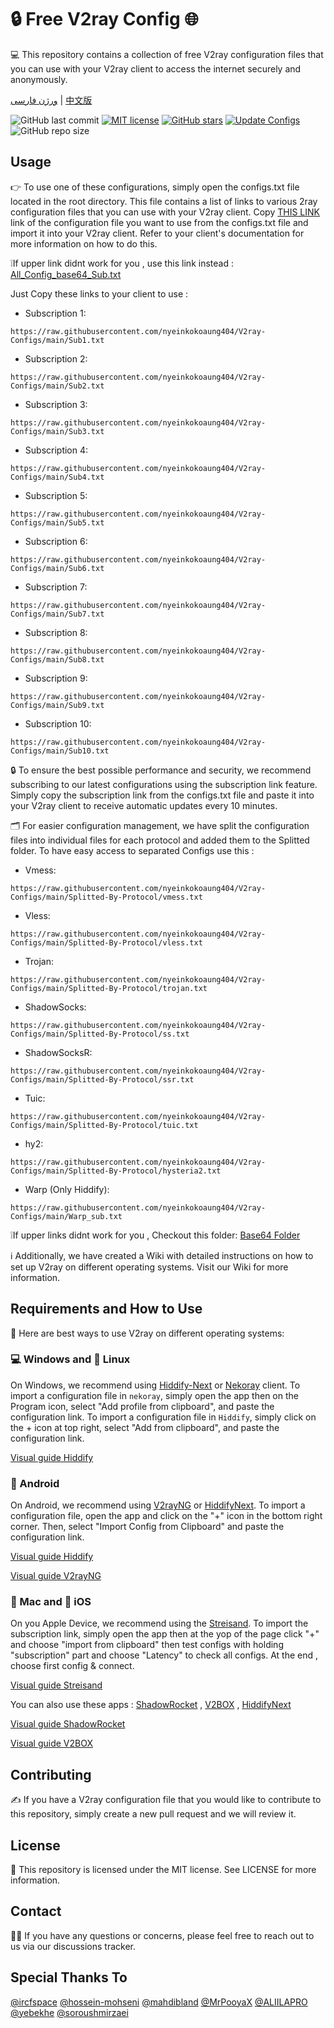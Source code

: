 # 🔒 Free V2ray Config 🌐
💻 This repository contains a collection of free V2ray configuration files that you can use with your V2ray client to access the internet securely and anonymously.

[ورژن فارسی](https://github.com/nyeinkokoaung404/V2ray-Configs/blob/main/Persian-README.md) | [中文版](https://github.com/nyeinkokoaung404/V2ray-Configs/blob/main/Chinese-README.md)

![GitHub last commit](https://img.shields.io/github/last-commit/nyeinkokoaung404/V2ray-Configs.svg) [![MIT license](https://img.shields.io/badge/License-MIT-blue.svg)](https://lbesson.mit-license.org/) [![GitHub stars](https://img.shields.io/github/stars/nyeinkokoaung404/V2ray-Configs.svg)](https://github.com/nyeinkokoaung404/V2ray-Configs/stargazers) [![Update Configs](https://github.com/nyeinkokoaung404/V2ray-Configs/actions/workflows/main.yml/badge.svg)](https://github.com/nyeinkokoaung404/V2ray-Configs/actions/workflows/main.yml) ![GitHub repo size](https://img.shields.io/github/repo-size/nyeinkokoaung404/V2ray-Configs)  




## Usage
👉 To use one of these configurations, simply open the configs.txt file located in the root directory. This file contains a list of links to various 2ray configuration files that you can use with your V2ray client. Copy [THIS LINK](https://raw.githubusercontent.com/nyeinkokoaung404/V2ray-Configs/main/All_Configs_Sub.txt) link of the configuration file you want to use from the configs.txt file and import it into your V2ray client. Refer to your client's documentation for more information on how to do this.

❕If upper link didnt work for you , use this link instead : [All_Config_base64_Sub.txt](https://raw.githubusercontent.com/nyeinkokoaung404/V2ray-Configs/main/All_Configs_base64_Sub.txt)

Just Copy these links to your client to use :

- Subscription 1:
```
https://raw.githubusercontent.com/nyeinkokoaung404/V2ray-Configs/main/Sub1.txt
```

- Subscription 2: 
```
https://raw.githubusercontent.com/nyeinkokoaung404/V2ray-Configs/main/Sub2.txt
```

- Subscription 3: 
```
https://raw.githubusercontent.com/nyeinkokoaung404/V2ray-Configs/main/Sub3.txt
```

- Subscription 4: 
```
https://raw.githubusercontent.com/nyeinkokoaung404/V2ray-Configs/main/Sub4.txt
```

- Subscription 5: 
```
https://raw.githubusercontent.com/nyeinkokoaung404/V2ray-Configs/main/Sub5.txt
```

- Subscription 6: 
```
https://raw.githubusercontent.com/nyeinkokoaung404/V2ray-Configs/main/Sub6.txt
```

- Subscription 7: 
```
https://raw.githubusercontent.com/nyeinkokoaung404/V2ray-Configs/main/Sub7.txt
```

- Subscription 8: 
```
https://raw.githubusercontent.com/nyeinkokoaung404/V2ray-Configs/main/Sub8.txt
```

- Subscription 9: 
```
https://raw.githubusercontent.com/nyeinkokoaung404/V2ray-Configs/main/Sub9.txt
```

- Subscription 10: 
```
https://raw.githubusercontent.com/nyeinkokoaung404/V2ray-Configs/main/Sub10.txt
```

🔒 To ensure the best possible performance and security, we recommend subscribing to our latest configurations using the subscription link feature. Simply copy the subscription link from the configs.txt file and paste it into your V2ray client to receive automatic updates every 10 minutes.

🗂️ For easier configuration management, we have split the configuration files into individual files for each protocol and added them to the Splitted folder. To have easy access to separated Configs use this : 

- Vmess: 
```
https://raw.githubusercontent.com/nyeinkokoaung404/V2ray-Configs/main/Splitted-By-Protocol/vmess.txt
```

- Vless: 
```
https://raw.githubusercontent.com/nyeinkokoaung404/V2ray-Configs/main/Splitted-By-Protocol/vless.txt
```

- Trojan: 
```
https://raw.githubusercontent.com/nyeinkokoaung404/V2ray-Configs/main/Splitted-By-Protocol/trojan.txt
```

- ShadowSocks: 
```
https://raw.githubusercontent.com/nyeinkokoaung404/V2ray-Configs/main/Splitted-By-Protocol/ss.txt
```

- ShadowSocksR: 
```
https://raw.githubusercontent.com/nyeinkokoaung404/V2ray-Configs/main/Splitted-By-Protocol/ssr.txt
```

- Tuic:
```
https://raw.githubusercontent.com/nyeinkokoaung404/V2ray-Configs/main/Splitted-By-Protocol/tuic.txt
```

- hy2:
```
https://raw.githubusercontent.com/nyeinkokoaung404/V2ray-Configs/main/Splitted-By-Protocol/hysteria2.txt
```

- Warp (Only Hiddify):
```
https://raw.githubusercontent.com/nyeinkokoaung404/V2ray-Configs/main/Warp_sub.txt
```

❕If upper links didnt work for you , Checkout this folder: [Base64 Folder](https://github.com/nyeinkokoaung404/V2ray-Configs/tree/dev/Base64)

ℹ️ Additionally, we have created a Wiki with detailed instructions on how to set up V2ray on different operating systems. Visit our Wiki for more information.

## Requirements and How to Use
📲 Here are best ways to use V2ray on different operating systems:

### 💻 Windows and 🐧 Linux
On Windows, we recommend using [Hiddify-Next](https://github.com/hiddify/hiddify-next) or [Nekoray](https://github.com/MatsuriDayo/nekoray) client. To import a configuration file in `nekoray`, simply open the app then on the Program icon, select "Add profile from clipboard", and paste the configuration link. To import a configuration file in `Hiddify`, simply click on the + icon at top right, select "Add from clipboard", and paste the configuration link.

[Visual guide Hiddify](https://github.com/hiddify/Hiddify-Manager/wiki/Tutorial-for-HiddifyNext-app#adding-a-profile-to-the-app)


### 🤖 Android
On Android, we recommend using [V2rayNG](https://github.com/2dust/v2rayNG) or [HiddifyNext](https://github.com/hiddify/hiddify-next/releases). To import a configuration file, open the app and click on the "+" icon in the bottom right corner. Then, select "Import Config from Clipboard" and paste the configuration link.

[Visual guide Hiddify](https://github.com/hiddify/Hiddify-Manager/wiki/Tutorial-for-HiddifyNext-app#adding-a-profile-to-the-app)

[Visual guide V2rayNG](https://github.com/hiddify/Hiddify-Manager/wiki/Tutorial-for-V2rayNG-app#add-configs-to-the-app)


### 🍎 Mac and 📱 iOS
On you Apple Device, we recommend using the [Streisand](https://apps.apple.com/us/app/streisand/id6450534064). To import the subscription link, simply open the app then at the yop of the page click "+" and choose "import from clipboard" then test configs with holding "subscription" part and choose "Latency" to check all configs. At the end , choose first config & connect.

[Visual guide Streisand](https://github.com/hiddify/Hiddify-Manager/wiki/Tutorial-for-Streisand#add-subscription-link)


You can also use these apps : [ShadowRocket](https://apps.apple.com/ca/app/shadowrocket/id932747118) , [V2BOX](https://apps.apple.com/us/app/v2box-v2ray-client/id6446814690) , [HiddifyNext](https://github.com/hiddify/hiddify-next/releases)

[Visual guide ShadowRocket](https://github.com/hiddify/Hiddify-Manager/wiki/Tutorial-for-ShadowRocket-app#add-subscription-link-to-the-app)

[Visual guide V2BOX](https://github.com/hiddify/Hiddify-Manager/wiki/Tutorial-for-V2Box-app#add-subscription-links-to-the-app)

## Contributing
✍️ If you have a V2ray configuration file that you would like to contribute to this repository, simply create a new pull request and we will review it.

## License
📝 This repository is licensed under the MIT license. See LICENSE for more information.

## Contact
🙋‍♀️ If you have any questions or concerns, please feel free to reach out to us via our discussions tracker.

## Special Thanks To
[@ircfspace](https://github.com/MrPooyaX)
[@hossein-mohseni](https://github.com/hossein-mohseni)
[@mahdibland](https://github.com/mahdibland)
[@MrPooyaX](https://github.com/MrPooyaX)
[@ALIILAPRO](https://github.com/ALIILAPRO)
[@yebekhe](https://github.com/yebekhe)
[@soroushmirzaei](https://github.com/soroushmirzaei)

